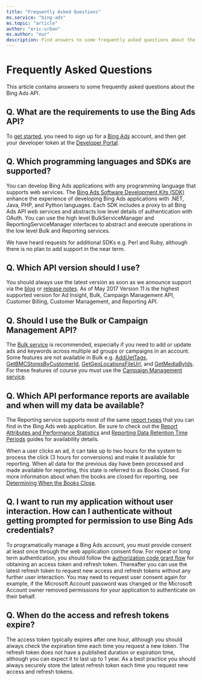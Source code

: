 ```yaml
---
title: "Frequently Asked Questions"
ms.service: "bing-ads"
ms.topic: "article"
author: "eric-urban"
ms.author: "eur"
description: Find answers to some frequently asked questions about the Bing Ads API.
---
```

# Frequently Asked Questions
This article contains answers to some frequently asked questions about the Bing Ads API.

## Q. What are the requirements to use the Bing Ads API?
To [get started](/bingads/guides/get-started.md), you need to sign up for a [Bing Ads](https://secure.bingads.microsoft.com) account, and then get your developer token at the [Developer Portal](https://developers.bingads.microsoft.com/Account). 

## Q. Which programming languages and SDKs are supported?
You can develop Bing Ads applications with any programming language that supports web services. The [Bing Ads Software Development Kits (SDK)](/bingads/guides/client-libraries.md) enhance the experience of developing Bing Ads applications with .NET, Java, PHP, and Python languages.  Each SDK includes a proxy to all Bing Ads API web services and abstracts low level details of authentication with OAuth. You can use the high level BulkServiceManager and ReportingServiceManager interfaces to abstract and execute operations in the low level Bulk and Reporting services. 

We have heard requests for additional SDKs e.g. Perl and Ruby, although there is no plan to add support in the near term.

## Q. Which API version should I use?
You should always use the latest version as soon as we announce support via the [blog](https://blogs.msdn.microsoft.com/bing_ads_api/) or [release notes](/bingads/guides/release-notes.md). As of May 2017 Version 11 is the highest supported version for Ad Insight, Bulk, Campaign Management API, Customer Billing, Customer Management, and Reporting API. 

## Q. Should I use the Bulk or Campaign Management API?
The [Bulk service](/bingads/bulk-service/bulk-service-reference.md) is recommended, especially if you need to add or update ads and keywords across multiple ad groups or campaigns in an account. Some features are not available in Bulk e.g. [AddUetTags](/bingads/campaign-management-service/adduettags.md), [GetBMCStoresByCustomerId](/bingads/campaign-management-service/getbmcstoresbycustomerid.md), [GetGeoLocationsFileUrl](/bingads/campaign-management-service/getgeolocationsfileurl.md), and [GetMediaByIds](/bingads/campaign-management-service/getmediabyids.md). For these features of course you must use the [Campaign Management service](/bingads/campaign-management-service/campaign-management-service-reference.md). 

## Q. Which API performance reports are available and when will my data be available?
The Reporting service supports most of the same [report types](/bingads/guides/report-types.md) that you can find in the Bing Ads web application. Be sure to check out the [Report Attributes and Performance Statistics](/bingads/guides/report-attributes-performance-statistics.md) and [Reporting Data Retention Time Periods](/bingads/guides/report-data-retention-time-periods.md) guides for availability details.

When a user clicks an ad, it can take up to two hours for the system to process the click (3 hours for conversions) and make it available for reporting. When all data for the previous day have been processed and made available for reporting, this state is referred to as Books Closed. For more information about when the books are closed for reporting, see [Determining When the Books Close](/bingads/guides/reports.md#booksclose).

## Q. I want to run my application without user interaction. How can I authenticate without getting prompted for permission to use Bing Ads credentials?
To programatically manage a Bing Ads account, you must provide consent at least once through the web application consent flow. For repeat or long term authentication, you should follow the [authorization code grant flow](/bingads/guides/authentication-oauth.md#authorizationcode) for obtaining an access token and refresh token. Thereafter you can use the latest refresh token to request new access and refresh tokens without any further user interaction. You may need to request user consent again for example, if the Microsoft Account password was changed or the Microsoft Account owner removed permissions for your application to authenticate on their behalf. 

## Q. When do the access and refresh tokens expire?
The access token typically expires after one hour, although you should always check the expiration time each time you request a new token. The refresh token does not have a published duration or expiration time, although you can expect it to last up to 1 year. As a best practice you should always securely store the latest refresh token each time you request new access and refresh tokens. 

